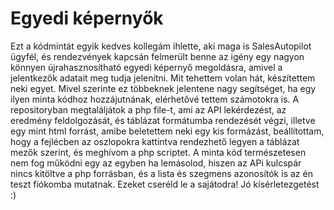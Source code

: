 # Egyedi képernyők

Ezt a kódmintát egyik kedves kollegám ihlette, aki maga is SalesAutopilot ügyfél, és rendezvények kapcsán felmerült benne az igény egy nagyon könnyen újrahasznosítható egyedi képernyő megoldásra, amivel a jelentkezők adatait meg tudja jelenítni. Mit tehettem volan hát, készítettem neki egyet. Mivel szerinte ez többeknek jelentene nagy segítséget, ha egy ilyen minta kódhoz hozzájutnának, elérhetővé tettem számotokra is.
A repositoryban megtaláljátok a php file-t, ami az API lekérdezést, az eredmény feldolgozását, és táblázat formátumba rendezését végzi, illetve egy mint html forrást, amibe beletettem neki egy kis formázást, beállítottam, hogy a fejlécben az oszlopokra kattintva rendezhető legyen a táblázat mezők szerint, és meghívom a php scriptet.
A minta kód természetesen nem fog működni egy az egyben ha lemásolod, hiszen az APi kulcspár nincs kitöltve a php forrásban, és a lista és szegmens azonosítók is az én teszt fiókomba mutatnak. Ezeket cseréld le a sajátodra! Jó kísérletezgetést :)
